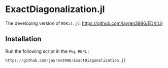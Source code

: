 # ExactDiagonalization.jl

The developing version of `EDKit.jl`: https://github.com/jayren3996/EDKit.jl

## Installation

Run the following script in the ```Pkg REPL``` :

```julia
https://github.com/jayren3996/ExactDiagonalization.jl
```
